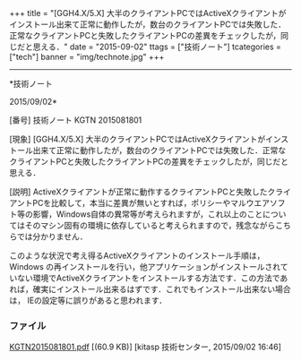 ﻿+++
title = "[GGH4.X/5.X] 大半のクライアントPCではActiveXクライアントがインストール出来て正常に動作したが，数台のクライアントPCでは失敗した．正常なクライアントPCと失敗したクライアントPCの差異をチェックしたが，同じだと思える．"
date = "2015-09-02"
ttags = ["技術ノート"]
tcategories = ["tech"]
banner = "img/technote.jpg"
+++

-----------------------------------------------------------------------------------------------------------------------------

*技術ノート

2015/09/02*


[番号]
技術ノート KGTN 2015081801

[現象]
[GGH4.X/5.X]
大半のクライアントPCではActiveXクライアントがインストール出来て正常に動作したが，数台のクライアントPCでは失敗した．正常なクライアントPCと失敗したクライアントPCの差異をチェックしたが，同じだと思える．

[説明]
ActiveXクライアントが正常に動作するクライアントPCと失敗したクライアントPCを比較して，本当に差異が無いとすれば，ポリシーやマルウエアソフト等の影響，Windows自体の異常等が考えられますが，これ以上のことについてはそのマシン固有の環境に依存していると考えられますので，残念ながらこちらでは分かりません．

このような状況で考え得るActiveXクライアントのインストール手順は，
Windows
の再インストールを行い，他アプリケーションがインストールされていない環境でActiveXクライアントをインストールする方法です．この方法であれば，確実にインストール出来るはずです．これでもインストール出来ない場合は，
IEの設定等に誤りがあると思われます．


### ファイル

 
 


[KGTN2015081801.pdf](http://techreport.kitasp.net/attachments/download/2215/KGTN2015081801.pdf)
 [(60.9 KB)] [kitasp 技術センター, 2015/09/02
16:46]


 


 

